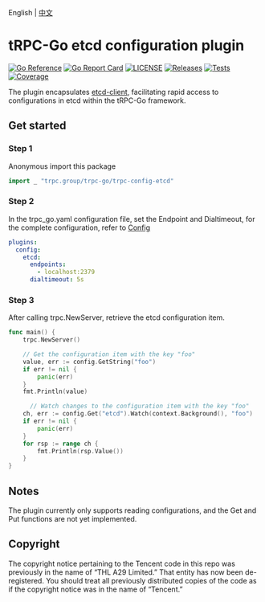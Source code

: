 English | [中文](README_CN.md)

# tRPC-Go etcd configuration plugin

[![Go Reference](https://pkg.go.dev/badge/github.com/trpc-ecosystem/go-config-etcd.svg)](https://pkg.go.dev/github.com/trpc-ecosystem/go-config-etcd)
[![Go Report Card](https://goreportcard.com/badge/trpc.group/trpc-go/trpc-config-etcd)](https://goreportcard.com/report/trpc.group/trpc-go/trpc-config-etcd)
[![LICENSE](https://img.shields.io/badge/license-Apache--2.0-green.svg)](https://github.com/trpc-ecosystem/go-config-etcd/blob/main/LICENSE)
[![Releases](https://img.shields.io/github/release/trpc-ecosystem/go-config-etcd.svg?style=flat-square)](https://github.com/trpc-ecosystem/go-config-etcd/releases)
[![Tests](https://github.com/trpc-ecosystem/go-config-etcd/actions/workflows/prc.yml/badge.svg)](https://github.com/trpc-ecosystem/go-config-etcd/actions/workflows/prc.yml)
[![Coverage](https://codecov.io/gh/trpc-ecosystem/go-config-etcd/branch/main/graph/badge.svg)](https://app.codecov.io/gh/trpc-ecosystem/go-config-etcd/tree/main)

The plugin encapsulates [etcd-client](https://github.com/etcd-io/etcd/tree/main/client/v3), facilitating rapid access to configurations in etcd within the tRPC-Go framework.

## Get started

### Step 1

Anonymous import this package

```go
import _ "trpc.group/trpc-go/trpc-config-etcd"
```

### Step 2

In the trpc_go.yaml configuration file, set the Endpoint and Dialtimeout, for the complete configuration, refer to [Config](https://github.com/etcd-io/etcd/blob/client/v3.5.9/client/v3/config.go#L26)

```yaml
plugins:                 
  config:
    etcd:
      endpoints:
        - localhost:2379
      dialtimeout: 5s
```

### Step 3

After calling trpc.NewServer, retrieve the etcd configuration item.

```go
func main() {
	trpc.NewServer()

    // Get the configuration item with the key "foo"
	value, err := config.GetString("foo")
	if err != nil {
		panic(err)
	}
	fmt.Println(value)

      // Watch changes to the configuration item with the key "foo"
	ch, err := config.Get("etcd").Watch(context.Background(), "foo")
	if err != nil {
		panic(err)
	}
	for rsp := range ch {
		fmt.Println(rsp.Value())
	}
}
```

## Notes

The plugin currently only supports reading configurations, and the Get and Put functions are not yet implemented.

## Copyright

The copyright notice pertaining to the Tencent code in this repo was previously in the name of “THL A29 Limited.”  That entity has now been de-registered.  You should treat all previously distributed copies of the code as if the copyright notice was in the name of “Tencent.”
